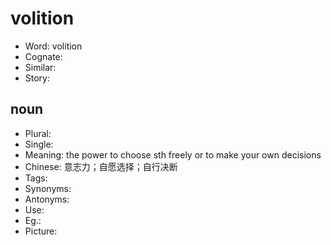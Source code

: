 # volition

- Word: volition
- Cognate: 
- Similar: 
- Story: 

## noun

- Plural: 
- Single: 
- Meaning: the power to choose sth freely or to make your own decisions
- Chinese: 意志力；自愿选择；自行决断
- Tags: 
- Synonyms: 
- Antonyms: 
- Use: 
- Eg.: 
- Picture: 

